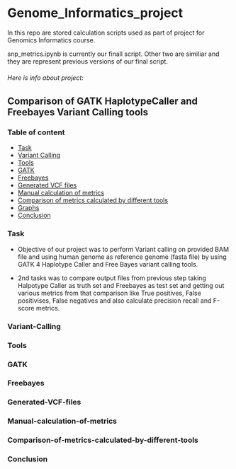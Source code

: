 # Genome_Informatics_project
In this repo are stored calculation scripts used as part of project for Genomics Informatics course.

snp_metrics.ipynb is currently our finall script. Other two are similiar and they are represent previous versions of our final script.

###### Here is info about project:

## Comparison of GATK HaplotypeCaller and Freebayes Variant Calling tools

### Table of content

* [Task](Task)
* [Variant Calling](Variant-Calling)
* [Tools](Tools)
* [GATK](GATK)
* [Freebayes](Freebayes)
* [Generated VCF files](Generated-VCF-files)
* [Manual calculation  of metrics](Manual-calculation-of-metrics)
* [Comparison of  metrics calculated by different tools](Comparison-of-metrics-calculated-by-different-tools)
* [Graphs](Graphs)
* [Conclusion](Conclusion)

### Task

* Objective of our project was to perform Variant calling on provided BAM file and using human genome as reference genome (fasta file) by using GATK 4 Haplotype Caller and Free Bayes variant calling tools.

* 2nd tasks was to compare output files from previous step taking Halpotype Caller as truth set and Freebayes as test set and getting out various metrics from that comparison like True positives, False positivises, False negatives and also calculate precision recall and F-score metrics. 


### Variant-Calling
### Tools
### GATK
### Freebayes
### Generated-VCF-files
### Manual-calculation-of-metrics
### Comparison-of-metrics-calculated-by-different-tools
### Conclusion
